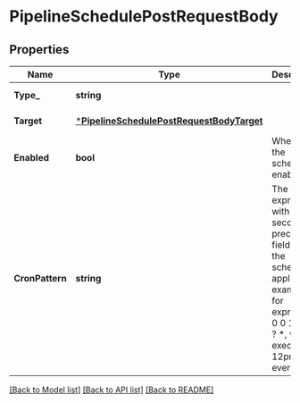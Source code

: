 # PipelineSchedulePostRequestBody

## Properties
Name | Type | Description | Notes
------------ | ------------- | ------------- | -------------
**Type_** | **string** |  | [default to null]
**Target** | [***PipelineSchedulePostRequestBodyTarget**](pipeline_schedule_post_request_body_target.md) |  | [default to null]
**Enabled** | **bool** | Whether the schedule is enabled. | [optional] [default to null]
**CronPattern** | **string** | The cron expression with second precision (7 fields) that the schedule applies. For example, for expression: 0 0 12 * * ? *, will execute at 12pm UTC every day. | [default to null]

[[Back to Model list]](../README.md#documentation-for-models) [[Back to API list]](../README.md#documentation-for-api-endpoints) [[Back to README]](../README.md)

